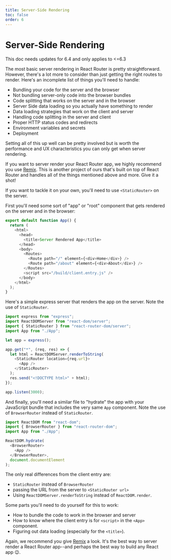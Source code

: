 ```yaml
---
title: Server-Side Rendering
toc: false
order: 6
---
```


# Server-Side Rendering

<docs-warning>This doc needs updates for 6.4 and only applies to <=6.3</docs-warning>

The most basic server rendering in React Router is pretty straightforward. However, there's a lot more to consider than just getting the right routes to render. Here's an incomplete list of things you'll need to handle:

- Bundling your code for the server and the browser
- Not bundling server-only code into the browser bundles
- Code splitting that works on the server and in the browser
- Server Side data loading so you actually have something to render
- Data loading strategies that work on the client and server
- Handling code splitting in the server and client
- Proper HTTP status codes and redirects
- Environment variables and secrets
- Deployment

Setting all of this up well can be pretty involved but is worth the performance and UX characteristics you can only get when server rendering.

If you want to server render your React Router app, we highly recommend you use [Remix](https://remix.run). This is another project of ours that's built on top of React Router and handles all of the things mentioned above and more. Give it a shot!

If you want to tackle it on your own, you'll need to use `<StaticRouter>` on the server.

First you'll need some sort of "app" or "root" component that gets rendered on the server and in the browser:

```js filename=App.js
export default function App() {
  return (
    <html>
      <head>
        <title>Server Rendered App</title>
      </head>
      <body>
        <Routes>
          <Route path="/" element={<div>Home</div>} />
          <Route path="/about" element={<div>About</div>} />
        </Routes>
        <script src="/build/client.entry.js" />
      </body>
    </html>
  );
}
```

Here's a simple express server that renders the app on the server. Note the use of `StaticRouter`.

```js filename=server.entry.js
import express from "express";
import ReactDOMServer from "react-dom/server";
import { StaticRouter } from "react-router-dom/server";
import App from "./App";

let app = express();

app.get("*", (req, res) => {
  let html = ReactDOMServer.renderToString(
    <StaticRouter location={req.url}>
      <App />
    </StaticRouter>
  );
  res.send("<!DOCTYPE html>" + html);
});

app.listen(3000);
```

And finally, you'll need a similar file to "hydrate" the app with your JavaScript bundle that includes the very same `App` component. Note the use of `BrowserRouter` instead of `StaticRouter`.

```js filename=client.entry.js
import ReactDOM from "react-dom";
import { BrowserRouter } from "react-router-dom";
import App from "./App";

ReactDOM.hydrate(
  <BrowserRouter>
    <App />
  </BrowserRouter>,
  document.documentElement
);
```

The only real differences from the client entry are:

- `StaticRouter` instead of `BrowserRouter`
- passing the URL from the server to `<StaticRouter url>`
- Using `ReactDOMServer.renderToString` instead of `ReactDOM.render`.

Some parts you'll need to do yourself for this to work:

- How to bundle the code to work in the browser and server
- How to know where the client entry is for `<script>` in the `<App>` component.
- Figuring out data loading (especially for the `<title>`).

Again, we recommend you give [Remix](https://remix.run) a look. It's the best way to server render a React Router app--and perhaps the best way to build any React app 😉.
